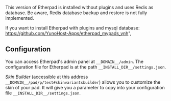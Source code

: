This version of Etherpad is installed without plugins and uses Redis as database.
Be aware, Redis database backup and restore is not fully implemented.

If you want to install Etherpad with plugins and mysql database: https://github.com/YunoHost-Apps/etherpad_mypads_ynh",

## Configuration

You can access Etherpad's admin panel at `__DOMAIN__/admin`. The configuration file for Etherpad is at the path `__INSTALL_DIR__/settings.json`.

*Skin Builder* (accessible at this address `__DOMAIN__/pad/p/test#skinvariantsbuilder`) allows you to customize the skin of your pad. It will give you a parameter to copy into your configuration file `__INSTALL_DIR__/settings.json`.
